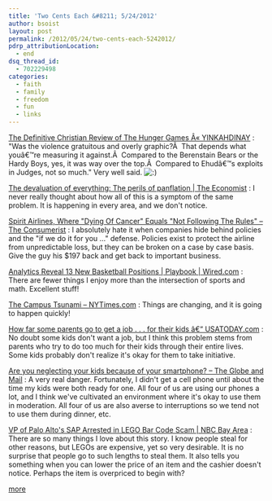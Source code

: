 ```yaml
---
title: 'Two Cents Each &#8211; 5/24/2012'
author: bsoist
layout: post
permalink: /2012/05/24/two-cents-each-5242012/
pdrp_attributionLocation:
  - end
dsq_thread_id:
  - 702229498
categories:
  - faith
  - family
  - freedom
  - fun
  - links
---
```

[The Definitive Christian Review of The Hunger Games Â« YINKAHDINAY][1]
:   &#34;Was the violence gratuitous and overly graphic?Â  That depends what youâ€™re measuring it against.Â  Compared to the Berenstain Bears or the Hardy Boys, yes, it was way over the top.Â  Compared to Ehudâ€™s exploits in Judges, not so much.&#34; Very well said. <img src='http://archive.whsjr.soistmann.com/oped/wp-includes/images/smilies/icon_smile.gif' alt=':)' class='wp-smiley' /> 

[The devaluation of everything: The perils of panflation | The Economist][2]
:   I never really thought about how all of this is a symptom of the same problem. It is happening in every area, and we don't notice.

[Spirit Airlines, Where &#34;Dying Of Cancer&#34; Equals &#34;Not Following The Rules&#34; &#8211; The Consumerist][3]
:   I absolutely hate it when companies hide behind policies and the &#34;if we do it for you &#8230;&#34; defense. Policies exist to protect the airline from unpredictable loss, but they can be broken on a case by case basis. Give the guy his $197 back and get back to important business.

[Analytics Reveal 13 New Basketball Positions | Playbook | Wired.com][4]
:   There are fewer things I enjoy more than the intersection of sports and math. Excellent stuff!

[The Campus Tsunami &#8211; NYTimes.com][5]
:   Things are changing, and it is going to happen quickly!

[How far some parents go to get a job . . . for their kids â€“ USATODAY.com][6]
:   No doubt some kids don't want a job, but I think this problem stems from parents who try to do too much for their kids through their entire lives. Some kids probably don't realize it's okay for them to take initiative.

[Are you neglecting your kids because of your smartphone? &#8211; The Globe and Mail][7]
:   A very real danger. Fortunately, I didn't get a cell phone until about the time my kids were both ready for one. All four of us are using our phones a lot, and I think we've cultivated an environment where it's okay to use them in moderation. All four of us are also averse to interruptions so we tend not to use them during dinner, etc.

[VP of Palo Alto's SAP Arrested in LEGO Bar Code Scam | NBC Bay Area][8]
:   There are so many things I love about this story. I know people steal for other reasons, but LEGOs are expensive, yet so very desirable. It is no surprise that people go to such lengths to steal them. It also tells you something when you can lower the price of an item and the cashier doesn't notice. Perhaps the item is overpriced to begin with?

[more][9]

 [1]: http://yinkahdinay.wordpress.com/2012/04/23/the-definitive-christian-review-of-the-hunger-games/
 [2]: http://www.economist.com/node/21552214
 [3]: http://consumerist.com/2012/04/spirit-airlines-where-dying-of-cancer-equals-not-following-the-rules.html
 [4]: http://www.wired.com/playbook/2012/04/analytics-basketball/
 [5]: http://www.nytimes.com/2012/05/04/opinion/brooks-the-campus-tsunami.html?_r=1&pagewanted=all
 [6]: http://www.usatoday.com/money/perfi/basics/story/2012-05-12/parents-helping-kids-get-jobs/54912010/1
 [7]: http://www.theglobeandmail.com/life/the-hot-button/are-you-neglecting-your-kids-because-of-your-smartphone/article2436436/
 [8]: http://www.nbcbayarea.com/news/local/VP-of-Palo-Altos-SAP-Arrested-in-Lego-Scam-152320475.html
 [9]: http://delicious.com/bsoist/o
